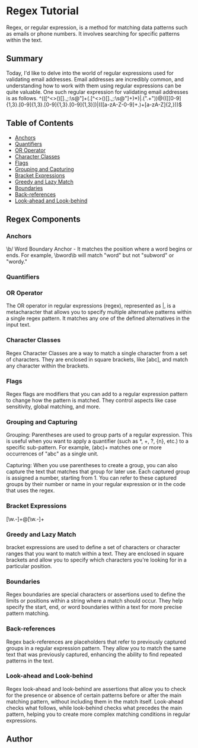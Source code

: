# Regex Tutorial
Regex, or regular expression, is a method for matching data patterns such as emails or phone numbers. It involves searching for specific patterns within the text.


## Summary
Today, I'd like to delve into the world of regular expressions used for validating email addresses. Email addresses are incredibly common, and understanding how to work with them using regular expressions can be quite valuable. One such regular expression for validating email addresses is as follows.
^(([^<>()[]\.,;:\s@"]+(.[^<>()[]\.,;:\s@"]+)*)|.(".+"))@(([[0-9]{1,3}.[0-9]{1,3}.[0-9]{1,3}.[0-9]{1,3}])|(([a-zA-Z-0-9]+.)+[a-zA-Z]{2,}))$

## Table of Contents

- [Anchors](#anchors)
- [Quantifiers](#quantifiers)
- [OR Operator](#or-operator)
- [Character Classes](#character-classes)
- [Flags](#flags)
- [Grouping and Capturing](#grouping-and-capturing)
- [Bracket Expressions](#bracket-expressions)
- [Greedy and Lazy Match](#greedy-and-lazy-match)
- [Boundaries](#boundaries)
- [Back-references](#back-references)
- [Look-ahead and Look-behind](#look-ahead-and-look-behind)

## Regex Components

### Anchors
\b/
Word Boundary Anchor - It matches the position where a word begins or ends. For example, \bword\b will match "word" but not "subword" or "wordy."
### Quantifiers

### OR Operator
The OR operator in regular expressions (regex), represented as |, is a metacharacter that allows you to specify multiple alternative patterns within a single regex pattern. It matches any one of the defined alternatives in the input text.
### Character Classes
Regex Character Classes are a way to match a single character from a set of characters. They are enclosed in square brackets, like [abc], and match any character within the brackets.
### Flags

Regex flags are modifiers that you can add to a regular expression pattern to change how the pattern is matched. They control aspects like case sensitivity, global matching, and more.
### Grouping and Capturing
Grouping: Parentheses are used to group parts of a regular expression. This is useful when you want to apply a quantifier (such as *, +, ?, {n}, etc.) to a specific sub-pattern. For example, (abc)+ matches one or more occurrences of "abc" as a single unit.

Capturing: When you use parentheses to create a group, you can also capture the text that matches that group for later use. Each captured group is assigned a number, starting from 1. You can refer to these captured groups by their number or name in your regular expression or in the code that uses the regex.
### Bracket Expressions
[\w\.-]+@[\w\.-]+
### Greedy and Lazy Match
 bracket expressions are used to define a set of characters or character ranges that you want to match within a text. They are enclosed in square brackets and allow you to specify which characters you're looking for in a particular position.
### Boundaries
Regex boundaries are special characters or assertions used to define the limits or positions within a string where a match should occur. They help specify the start, end, or word boundaries within a text for more precise pattern matching.
### Back-references
Regex back-references are placeholders that refer to previously captured groups in a regular expression pattern. They allow you to match the same text that was previously captured, enhancing the ability to find repeated patterns in the text.
### Look-ahead and Look-behind
Regex look-ahead and look-behind are assertions that allow you to check for the presence or absence of certain patterns before or after the main matching pattern, without including them in the match itself. Look-ahead checks what follows, while look-behind checks what precedes the main pattern, helping you to create more complex matching conditions in regular expressions.
## Author
